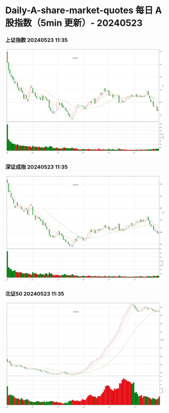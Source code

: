 
# Daily-A-share-market-quotes 每日 A 股指数（5min 更新）- 20240523

### 上证指数 20240523 11:35
![](./fig/2024/5/20240523-sh000001.png)

### 深证成指 20240523 11:35
![](./fig/2024/5/20240523-sz399001.png)

### 北证50 20240523 11:35
![](./fig/2024/5/20240523-bj899050.png)
